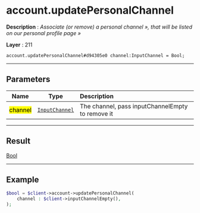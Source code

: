 # account.updatePersonalChannel

**Description** : *Associate (or remove) a personal channel », that will be listed on our personal profile page »*

**Layer** : 211

```tl
account.updatePersonalChannel#d94305e0 channel:InputChannel = Bool;
```

---

## Parameters

| Name | Type | Description |
| :---: | :---: | :--- |
| <mark>channel</mark> | [`InputChannel`](type/InputChannel) | The channel, pass inputChannelEmpty to remove it |

---

## Result

[Bool](type/Bool)

---

## Example

```php
$bool = $client->account->updatePersonalChannel(
	channel : $client->inputChannelEmpty(),
);
```